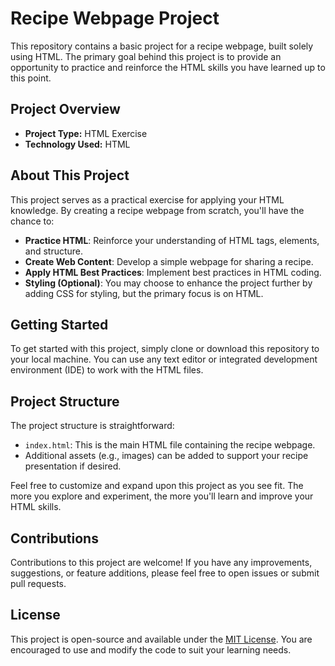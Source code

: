 # Recipe Webpage Project

This repository contains a basic project for a recipe webpage, built solely using HTML. The primary goal behind this project is to provide an opportunity to practice and reinforce the HTML skills you have learned up to this point.

## Project Overview

- **Project Type:** HTML Exercise
- **Technology Used:** HTML

## About This Project

This project serves as a practical exercise for applying your HTML knowledge. By creating a recipe webpage from scratch, you'll have the chance to:

- **Practice HTML**: Reinforce your understanding of HTML tags, elements, and structure.
- **Create Web Content**: Develop a simple webpage for sharing a recipe.
- **Apply HTML Best Practices**: Implement best practices in HTML coding.
- **Styling (Optional)**: You may choose to enhance the project further by adding CSS for styling, but the primary focus is on HTML.

## Getting Started

To get started with this project, simply clone or download this repository to your local machine. You can use any text editor or integrated development environment (IDE) to work with the HTML files.

## Project Structure

The project structure is straightforward:

- `index.html`: This is the main HTML file containing the recipe webpage.
- Additional assets (e.g., images) can be added to support your recipe presentation if desired.

Feel free to customize and expand upon this project as you see fit. The more you explore and experiment, the more you'll learn and improve your HTML skills.

## Contributions

Contributions to this project are welcome! If you have any improvements, suggestions, or feature additions, please feel free to open issues or submit pull requests.

## License

This project is open-source and available under the [MIT License](LICENSE). You are encouraged to use and modify the code to suit your learning needs.


